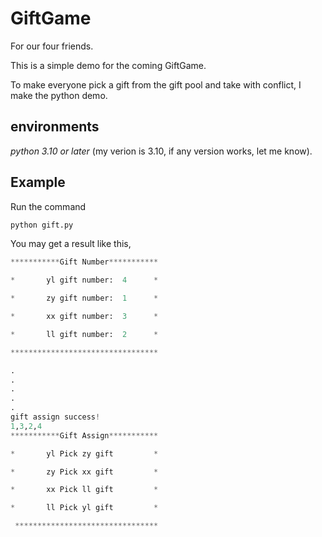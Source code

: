 # GiftGame
For our four friends.

This is a simple demo for the coming GiftGame.

To make everyone pick a gift from the gift pool and take with conflict, I make the python demo.
## environments
*python 3.10 or later* (my verion is 3.10, if any version works, let me know).

## Example
Run the command
```python
python gift.py
```
You may get a result like this,
```python
***********Gift Number***********

*       yl gift number:  4      *

*       zy gift number:  1      *

*       xx gift number:  3      *

*       ll gift number:  2      *

*********************************

.
.
.
.
.
gift assign success!
1,3,2,4
***********Gift Assign*********** 

*       yl Pick zy gift         * 

*       zy Pick xx gift         * 

*       xx Pick ll gift         * 

*       ll Pick yl gift         * 

 ******************************** 
 ```
